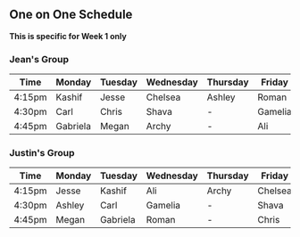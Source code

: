 ## One on One Schedule
**This is specific for Week 1 only**

### Jean's Group
Time  | Monday | Tuesday | Wednesday | Thursday | Friday    |
----  | ------ | ------- | --------- | -------- | --------- |
4:15pm  |   Kashif     | Jesse  |  Chelsea         | Ashley    | Roman
4:30pm  |   Carl  | Chris  |    Shava       | - | Gamelia
4:45pm  |  Gabriela  | Megan  |     Archy      | - | Ali


### Justin's Group
Time  | Monday | Tuesday | Wednesday | Thursday | Friday    |
----  | ------ | ------- | --------- | -------- | --------- |
4:15pm  |   Jesse     | Kashif    |  Ali         | Archy    | Chelsea
4:30pm  |   Ashley  | Carl  |    Gamelia      | - | Shava
4:45pm  |  Megan  | Gabriela  |     Roman     | - | Chris
